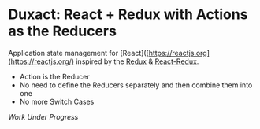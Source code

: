 # Duxact: React + Redux with Actions as the Reducers

Application state management for [React]([https://reactjs.org](https://reactjs.org/) inspired by the [Redux](https://redux.js.org) & [React-Redux](https://react-redux.js.org).

 - Action is the Reducer
 - No need to define the Reducers separately and then combine them into one
 - No more Switch Cases

*Work Under Progress*